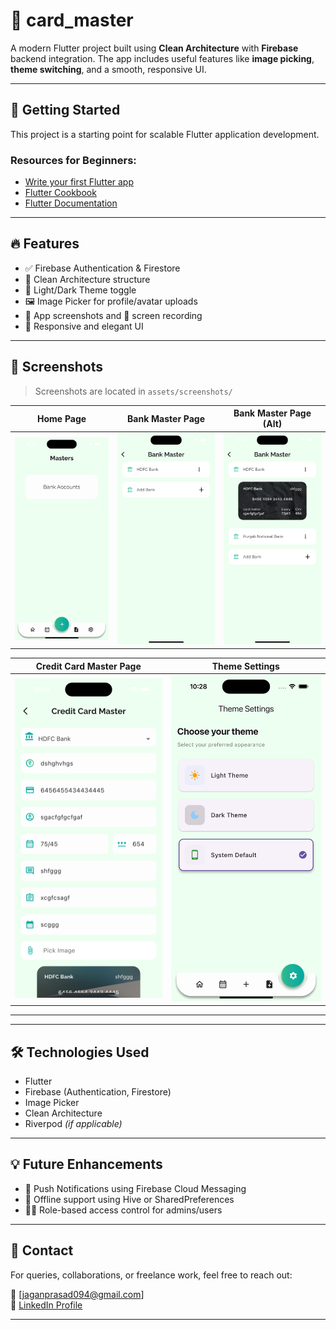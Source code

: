 # 📇 card_master

A modern Flutter project built using **Clean Architecture** with **Firebase** backend integration. The app includes useful features like **image picking**, **theme switching**, and a smooth, responsive UI.

---

## 🚀 Getting Started

This project is a starting point for scalable Flutter application development.

### Resources for Beginners:

- [Write your first Flutter app](https://docs.flutter.dev/get-started/codelab)
- [Flutter Cookbook](https://docs.flutter.dev/cookbook)
- [Flutter Documentation](https://docs.flutter.dev/)

---

## 🔥 Features

- ✅ Firebase Authentication & Firestore
- 🧠 Clean Architecture structure
- 🎨 Light/Dark Theme toggle
- 🖼️ Image Picker for profile/avatar uploads
- 📸 App screenshots and 🎥 screen recording
- 📱 Responsive and elegant UI

---

## 📸 Screenshots

> Screenshots are located in `assets/screenshots/`

| Home Page | Bank Master Page | Bank Master Page (Alt) |
|-----------|------------------|-------------------------|
| ![Screenshot 1](assets/screenshots/Simulator%20Screenshot%20-%20jagans%20emulator%20-%202025-04-24%20at%2010.02.19.png) | ![Screenshot 2](assets/screenshots/Simulator%20Screenshot%20-%20jagans%20emulator%20-%202025-04-24%20at%2010.01.25.png) | ![Screenshot 3](assets/screenshots/Simulator%20Screenshot%20-%20jagans%20emulator%20-%202025-04-24%20at%2010.18.52.png) |

| Credit Card Master Page | Theme Settings |
|-------------------------|----------------|
| ![Screenshot 4](assets/screenshots/Simulator%20Screenshot%20-%20jagans%20emulator%20-%202025-04-24%20at%2010.19.34.png) | ![Screenshot 5](assets/screenshots/Simulator%20Screenshot%20-%20jagans%20emulator%20-%202025-04-24%20at%2010.28.32.png) |

---

<!--
## 🎬 Screen Recording

> You can replace this with a YouTube link or embed a `.gif` screen recording.

![App Demo](assets/screenshots/demo.gif)

[Watch Demo](https://your-demo-link.com)
-->

---

## 🛠 Technologies Used

- Flutter
- Firebase (Authentication, Firestore)
- Image Picker
- Clean Architecture
- Riverpod *(if applicable)*

---

## 💡 Future Enhancements

- 🔔 Push Notifications using Firebase Cloud Messaging
- 💾 Offline support using Hive or SharedPreferences
- 🧑‍💼 Role-based access control for admins/users

---

## 📩 Contact

For queries, collaborations, or freelance work, feel free to reach out:

📧 [jaganprasad094@gmail.com]  
🔗 [LinkedIn Profile](https://www.linkedin.com/in/jagan-prasad-805b27280/)

---
